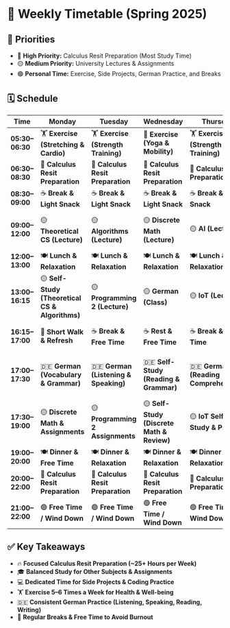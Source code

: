 # 📅 Weekly Timetable (Spring 2025)

## 🎯 Priorities
- 🔴 **High Priority:** Calculus Resit Preparation (Most Study Time)
- 🟡 **Medium Priority:** University Lectures & Assignments
- 🟢 **Personal Time:** Exercise, Side Projects, German Practice, and Breaks

## 🗓️ Schedule

| Time          | Monday                              | Tuesday                              | Wednesday                            | Thursday                             | Friday                               | Saturday                             | Sunday                               |
|--------------|------------------------------------|--------------------------------------|--------------------------------------|--------------------------------------|--------------------------------------|--------------------------------------|--------------------------------------|
| **05:30–06:30**  | 🏋️ **Exercise (Stretching & Cardio)** | 🏋️ **Exercise (Strength Training)** | 🧘 **Exercise (Yoga & Mobility)**   | 🏋️ **Exercise (Strength Training)** | 🏃 **Exercise (Stretching & Jogging)** | 🏋️ **Exercise (Strength & Walk)** | 🚶 **Light Walk & Relaxation** |
| **06:30–08:30**  | 🔴 **Calculus Resit Preparation** | 🔴 **Calculus Resit Preparation** | 🔴 **Calculus Resit Preparation** | 🔴 **Calculus Resit Preparation** | 🔴 **Calculus Resit Preparation** | 🔴 **Calculus Resit Preparation** | 🔴 **Calculus Resit Preparation** |
| **08:30–09:00**  | ☕ **Break & Light Snack**      | ☕ **Break & Light Snack**         | ☕ **Break & Light Snack**         | ☕ **Break & Light Snack**         | ☕ **Break & Light Snack**         | 🍽️ **Breakfast & Relaxation**    | 🌅 **Morning Relaxation**       |
| **09:00–12:00**  | 🟡 **Theoretical CS (Lecture)** | 🟡 **Algorithms (Lecture)**        | 🟡 **Discrete Math (Lecture)**    | 🟡 **AI (Lecture)**               | 🟡 **Self-Study (AI & Theoretical CS)** | 🟢 **Side Project / Coding** | 🟡 **Free Time & Social Activities** |
| **12:00–13:00**  | 🍽️ **Lunch & Relaxation**      | 🍽️ **Lunch & Relaxation**         | 🍽️ **Lunch & Relaxation**         | 🍽️ **Lunch & Relaxation**         | 🍽️ **Lunch & Relaxation**         | 🍽️ **Lunch & Rest**            | 🍽️ **Lunch & Relaxation**       |
| **13:00–16:15**  | 🟡 **Self-Study (Theoretical CS & Algorithms)** | 🟡 **Programming 2 (Lecture)** | 🟡 **German (Class)** | 🟡 **IoT (Lecture)** | 🟡 **German (Class)** | 🟡 **Self-Study (Programming & AI)** | 🟢 **Side Project Work** |
| **16:15–17:00**  | 🚶 **Short Walk & Refresh**    | ☕ **Break & Free Time**          | ☕ **Rest & Free Time**           | ☕ **Break & Free Time**           | ☕ **Break & Free Time**           | 🎮 **Free Time & Social Activities** | ☕ **Rest & Free Time**         |
| **17:00–17:30**  | 🇩🇪 **German (Vocabulary & Grammar)** | 🇩🇪 **German (Listening & Speaking)** | 🇩🇪 **Self-Study (Reading & Grammar)** | 🇩🇪 **German (Reading Comprehension)** | 🇩🇪 **Programming 2 & Algorithms Review** | 🇩🇪 **German (Review & Conversation)** | 🇩🇪 **German (Casual Reading/Listening)** |
| **17:30–19:00**  | 🟡 **Discrete Math & Assignments** | 🟡 **Programming 2 Assignments**  | 🟡 **Self-Study (Discrete Math & Review)** | 🟡 **IoT Self-Study & Project** | 🟡 **Programming 2 & Algorithms** | 🟡 **Algorithms & Theoretical CS** | 🟡 **Weekly Review & Planning** |
| **19:00–20:00**  | 🍽️ **Dinner & Free Time**     | 🍽️ **Dinner & Relaxation**       | 🍽️ **Dinner & Relaxation**       | 🍽️ **Dinner & Relaxation**       | 🍽️ **Dinner & Relaxation**       | 🍽️ **Dinner & Relaxation**      | 🍽️ **Dinner & Relaxation**      |
| **20:00–22:00**  | 🔴 **Calculus Resit Preparation** | 🔴 **Calculus Resit Preparation** | 🔴 **Calculus Resit Preparation** | 🔴 **Calculus Resit Preparation** | 🔴 **Calculus Resit Preparation** | 🔴 **Calculus Resit Preparation** | 🔴 **Calculus Resit Preparation** |
| **21:00–22:00**  | 🟢 **Free Time / Wind Down**  | 🟢 **Free Time / Wind Down**     | 🟢 **Free Time / Wind Down**     | 🟢 **Free Time / Wind Down**     | 🟢 **Free Time / Wind Down**     | 🟢 **Free Time / Light Reading** | 🟢 **Free Time / Light Reading** |

## ✅ Key Takeaways
- 🔥 **Focused Calculus Resit Preparation (~25+ Hours per Week)**
- 🎓 **Balanced Study for Other Subjects & Assignments**
- 💻 **Dedicated Time for Side Projects & Coding Practice**
- 🏋️ **Exercise 5–6 Times a Week for Health & Well-being**
- 🇩🇪 **Consistent German Practice (Listening, Speaking, Reading, Writing)**
- 🎉 **Regular Breaks & Free Time to Avoid Burnout**

